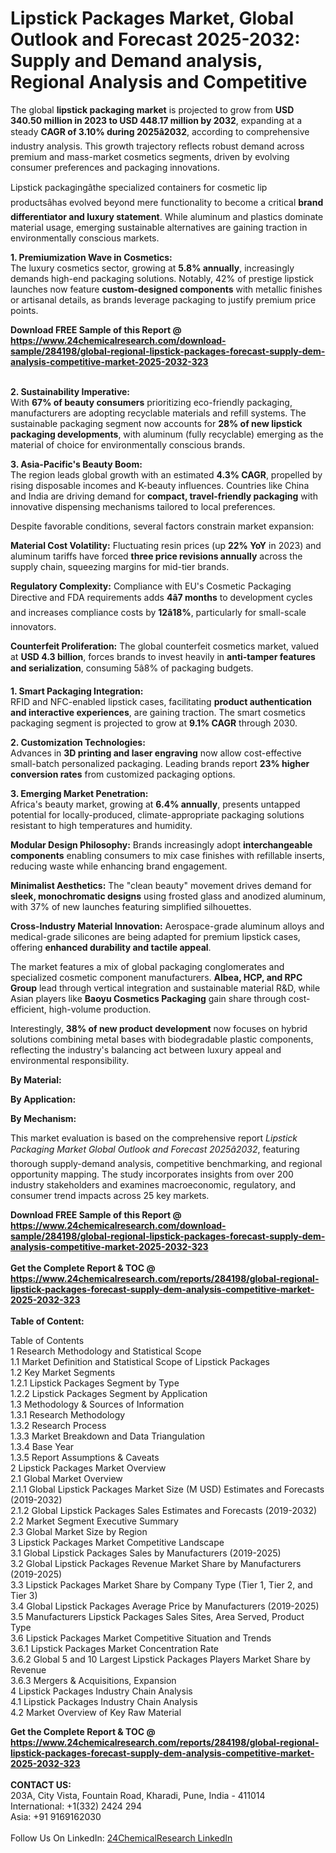 <h1>Lipstick Packages Market, Global Outlook and Forecast 2025-2032: Supply and Demand analysis, Regional Analysis and Competitive</h1><p>The global <strong>lipstick packaging market</strong> is projected to grow from <strong>USD 340.50 million in 2023 to USD 448.17 million by 2032</strong>, expanding at a steady <strong>CAGR of 3.10% during 2025â2032</strong>, according to comprehensive industry analysis. This growth trajectory reflects robust demand across premium and mass-market cosmetics segments, driven by evolving consumer preferences and packaging innovations.</p><p>Lipstick packagingâthe specialized containers for cosmetic lip productsâhas evolved beyond mere functionality to become a critical <strong>brand differentiator and luxury statement</strong>. While aluminum and plastics dominate material usage, emerging sustainable alternatives are gaining traction in environmentally conscious markets.</p><p><strong>1. Premiumization Wave in Cosmetics:</strong><br>
The luxury cosmetics sector, growing at <strong>5.8% annually</strong>, increasingly demands high-end packaging solutions. Notably, 42% of prestige lipstick launches now feature <strong>custom-designed components</strong> with metallic finishes or artisanal details, as brands leverage packaging to justify premium price points.</p><div><b>Download FREE Sample of this Report @ 
            <a href="https://www.24chemicalresearch.com/download-sample/284198/global-regional-lipstick-packages-forecast-supply-dem-analysis-competitive-market-2025-2032-323">
            https://www.24chemicalresearch.com/download-sample/284198/global-regional-lipstick-packages-forecast-supply-dem-analysis-competitive-market-2025-2032-323</a></b></div><br><p><strong>2. Sustainability Imperative:</strong><br>
With <strong>67% of beauty consumers</strong> prioritizing eco-friendly packaging, manufacturers are adopting recyclable materials and refill systems. The sustainable packaging segment now accounts for <strong>28% of new lipstick packaging developments</strong>, with aluminum (fully recyclable) emerging as the material of choice for environmentally conscious brands.</p><p><strong>3. Asia-Pacific's Beauty Boom:</strong><br>
The region leads global growth with an estimated <strong>4.3% CAGR</strong>, propelled by rising disposable incomes and K-beauty influences. Countries like China and India are driving demand for <strong>compact, travel-friendly packaging</strong> with innovative dispensing mechanisms tailored to local preferences.</p><p>Despite favorable conditions, several factors constrain market expansion:</p><p><strong>Material Cost Volatility:</strong> Fluctuating resin prices (up <strong>22% YoY</strong> in 2023) and aluminum tariffs have forced <strong>three price revisions annually</strong> across the supply chain, squeezing margins for mid-tier brands.</p><p><strong>Regulatory Complexity:</strong> Compliance with EU's Cosmetic Packaging Directive and FDA requirements adds <strong>4â7 months</strong> to development cycles and increases compliance costs by <strong>12â18%</strong>, particularly for small-scale innovators.</p><p><strong>Counterfeit Proliferation:</strong> The global counterfeit cosmetics market, valued at <strong>USD 4.3 billion</strong>, forces brands to invest heavily in <strong>anti-tamper features and serialization</strong>, consuming 5â8% of packaging budgets.</p><p><strong>1. Smart Packaging Integration:</strong><br>
RFID and NFC-enabled lipstick cases, facilitating <strong>product authentication and interactive experiences</strong>, are gaining traction. The smart cosmetics packaging segment is projected to grow at <strong>9.1% CAGR</strong> through 2030.</p><p><strong>2. Customization Technologies:</strong><br>
Advances in <strong>3D printing and laser engraving</strong> now allow cost-effective small-batch personalized packaging. Leading brands report <strong>23% higher conversion rates</strong> from customized packaging options.</p><p><strong>3. Emerging Market Penetration:</strong><br>
Africa's beauty market, growing at <strong>6.4% annually</strong>, presents untapped potential for locally-produced, climate-appropriate packaging solutions resistant to high temperatures and humidity.</p><p><strong>Modular Design Philosophy:</strong> Brands increasingly adopt <strong>interchangeable components</strong> enabling consumers to mix case finishes with refillable inserts, reducing waste while enhancing brand engagement.</p><p><strong>Minimalist Aesthetics:</strong> The "clean beauty" movement drives demand for <strong>sleek, monochromatic designs</strong> using frosted glass and anodized aluminum, with 37% of new launches featuring simplified silhouettes.</p><p><strong>Cross-Industry Material Innovation:</strong> Aerospace-grade aluminum alloys and medical-grade silicones are being adapted for premium lipstick cases, offering <strong>enhanced durability and tactile appeal</strong>.</p><p>The market features a mix of global packaging conglomerates and specialized cosmetic component manufacturers. <strong>Albea, HCP, and RPC Group</strong> lead through vertical integration and sustainable material R&amp;D, while Asian players like <strong>Baoyu Cosmetics Packaging</strong> gain share through cost-efficient, high-volume production.</p><p>Interestingly, <strong>38% of new product development</strong> now focuses on hybrid solutions combining metal bases with biodegradable plastic components, reflecting the industry's balancing act between luxury appeal and environmental responsibility.</p><p><strong>By Material:</strong></p><p><strong>By Application:</strong></p><p><strong>By Mechanism:</strong></p><p>This market evaluation is based on the comprehensive report <em>Lipstick Packaging Market Global Outlook and Forecast 2025â2032</em>, featuring thorough supply-demand analysis, competitive benchmarking, and regional opportunity mapping. The study incorporates insights from over 200 industry stakeholders and examines macroeconomic, regulatory, and consumer trend impacts across 25 key markets.</p><div><b>Download FREE Sample of this Report @ 
            <a href="https://www.24chemicalresearch.com/download-sample/284198/global-regional-lipstick-packages-forecast-supply-dem-analysis-competitive-market-2025-2032-323">
            https://www.24chemicalresearch.com/download-sample/284198/global-regional-lipstick-packages-forecast-supply-dem-analysis-competitive-market-2025-2032-323</a></b></div><br><div><b>Get the Complete Report & TOC @ 
            <a href="https://www.24chemicalresearch.com/reports/284198/global-regional-lipstick-packages-forecast-supply-dem-analysis-competitive-market-2025-2032-323">
            https://www.24chemicalresearch.com/reports/284198/global-regional-lipstick-packages-forecast-supply-dem-analysis-competitive-market-2025-2032-323</a></b></div><br>
            <b>Table of Content:</b><p>Table of Contents<br />
1 Research Methodology and Statistical Scope<br />
1.1 Market Definition and Statistical Scope of Lipstick Packages<br />
1.2 Key Market Segments<br />
1.2.1 Lipstick Packages Segment by Type<br />
1.2.2 Lipstick Packages Segment by Application<br />
1.3 Methodology & Sources of Information<br />
1.3.1 Research Methodology<br />
1.3.2 Research Process<br />
1.3.3 Market Breakdown and Data Triangulation<br />
1.3.4 Base Year<br />
1.3.5 Report Assumptions & Caveats<br />
2 Lipstick Packages Market Overview<br />
2.1 Global Market Overview<br />
2.1.1 Global Lipstick Packages Market Size (M USD) Estimates and Forecasts (2019-2032)<br />
2.1.2 Global Lipstick Packages Sales Estimates and Forecasts (2019-2032)<br />
2.2 Market Segment Executive Summary<br />
2.3 Global Market Size by Region<br />
3 Lipstick Packages Market Competitive Landscape<br />
3.1 Global Lipstick Packages Sales by Manufacturers (2019-2025)<br />
3.2 Global Lipstick Packages Revenue Market Share by Manufacturers (2019-2025)<br />
3.3 Lipstick Packages Market Share by Company Type (Tier 1, Tier 2, and Tier 3)<br />
3.4 Global Lipstick Packages Average Price by Manufacturers (2019-2025)<br />
3.5 Manufacturers Lipstick Packages Sales Sites, Area Served, Product Type<br />
3.6 Lipstick Packages Market Competitive Situation and Trends<br />
3.6.1 Lipstick Packages Market Concentration Rate<br />
3.6.2 Global 5 and 10 Largest Lipstick Packages Players Market Share by Revenue<br />
3.6.3 Mergers & Acquisitions, Expansion<br />
4 Lipstick Packages Industry Chain Analysis<br />
4.1 Lipstick Packages Industry Chain Analysis<br />
4.2 Market Overview of Key Raw Material</p><div><b>Get the Complete Report & TOC @ 
            <a href="https://www.24chemicalresearch.com/reports/284198/global-regional-lipstick-packages-forecast-supply-dem-analysis-competitive-market-2025-2032-323">
            https://www.24chemicalresearch.com/reports/284198/global-regional-lipstick-packages-forecast-supply-dem-analysis-competitive-market-2025-2032-323</a></b></div><br><b>CONTACT US:</b><br>
            203A, City Vista, Fountain Road, Kharadi, Pune, India - 411014<br>
            International: +1(332) 2424 294<br>
            Asia: +91 9169162030 <br><br>
            Follow Us On LinkedIn: <a href="https://www.linkedin.com/company/24chemicalresearch/">24ChemicalResearch LinkedIn</a>